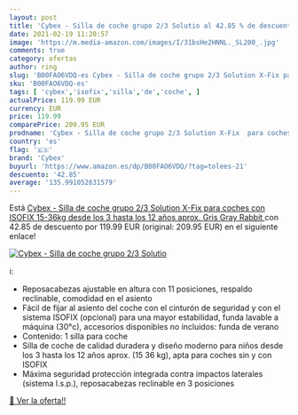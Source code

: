 ```yaml
---
layout: post
title: 'Cybex - Silla de coche grupo 2/3 Solutio al 42.85 % de descuento'
date: 2021-02-19 11:20:57
image: 'https://m.media-amazon.com/images/I/31bsHe2HNNL._SL200_.jpg'
comments: true
category: ofertas
author: ring
slug: 'B00FAO6VDQ-es Cybex - Silla de coche grupo 2/3 Solution X-Fix para...'
sku: 'B00FAO6VDQ-es'
tags: [ 'cybex','isofix','silla','de','coche', ]
actualPrice: 119.99 EUR
currency: EUR
price: 119.99
comparePrice: 209.95 EUR
prodname: 'Cybex - Silla de coche grupo 2/3 Solution X-Fix  para coches con ISOFIX  15-36kg  desde los 3 hasta los 12 años aprox.  Gris  Gray Rabbit '
country: 'es'
flag: '🇪🇸'
brand: 'Cybex'
buyurl: 'https://www.amazon.es/dp/B00FAO6VDQ/?tag=tolees-21'
descuento: '42.85'
average: '135.991052631579'
---
```


Está [Cybex - Silla de coche grupo 2/3 Solution X-Fix  para coches con ISOFIX  15-36kg  desde los 3 hasta los 12 años aprox.  Gris  Gray Rabbit ](https://www.amazon.es/dp/B00FAO6VDQ/?tag=tolees-21) con 42.85 de descuento por 119.99 EUR (original: 209.95 EUR) en el siguiente enlace!

[![Cybex - Silla de coche grupo 2/3 Solutio](https://m.media-amazon.com/images/I/31bsHe2HNNL._SL200_.jpg)](https://www.amazon.es/dp/B00FAO6VDQ/?tag=tolees-21)

ℹ️:

- Reposacabezas ajustable en altura con 11 posiciones, respaldo reclinable, comodidad en el asiento
- Fácil de fijar al asiento del coche con el cinturón de seguridad y con el sistema ISOFIX (opcional) para una mayor estabilidad, funda lavable a máquina (30°c), accesorios disponibles no incluidos: funda de verano
- Contenido: 1 silla para coche
- Silla de coche de calidad duradera y diseño moderno para niños desde los 3 hasta los 12 años aprox. (15 36 kg), apta para coches sin y con ISOFIX
- Máxima seguridad protección integrada contra impactos laterales (sistema l.s.p.), reposacabezas reclinable en 3 posiciones

[🛒 Ver la oferta!!](https://www.amazon.es/dp/B00FAO6VDQ/?tag=tolees-21)
